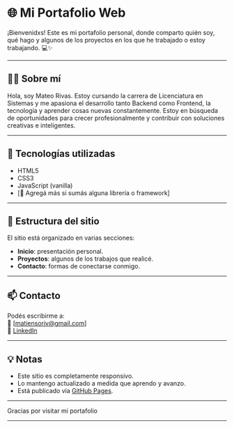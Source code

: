 # 🌐 Mi Portafolio Web

¡Bienvenidxs! Este es mi portafolio personal, donde comparto quién soy, qué hago y algunos de los proyectos en los que he trabajado o estoy trabajando. 💻✨

---

## 👨‍💻 Sobre mí

Hola, soy Mateo Rivas. Estoy cursando la carrera de Licenciatura en Sistemas y me apasiona el desarrollo tanto Backend como Frontend, la tecnología y aprender cosas nuevas constantemente. Estoy en búsqueda de oportunidades para crecer profesionalmente y contribuir con soluciones creativas e inteligentes.

---

## 🚀 Tecnologías utilizadas

- HTML5
- CSS3
- JavaScript (vanilla)
- [📍 Agregá más si sumás alguna librería o framework]

---

## 📁 Estructura del sitio

El sitio está organizado en varias secciones:

- **Inicio**: presentación personal.
- **Proyectos**: algunos de los trabajos que realicé.
- **Contacto**: formas de conectarse conmigo.

---

## 📫 Contacto

Podés escribirme a:  
📧 [matiensoriv@gmail.com]  
🔗 [LinkedIn](https://www.linkedin.com/in/mateo-rivas-38a619279/)  

---

## 💡 Notas

- Este sitio es completamente responsivo.
- Lo mantengo actualizado a medida que aprendo y avanzo.
- Está publicado vía [GitHub Pages](https://pages.github.com/).

---

Gracias por visitar mi portafolio  

---
